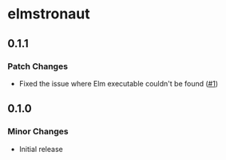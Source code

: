 # elmstronaut

## 0.1.1

### Patch Changes

- Fixed the issue where Elm executable couldn't be found ([#1](https://github.com/feedbackone/elmstronaut/issues/1))

## 0.1.0

### Minor Changes

- Initial release
